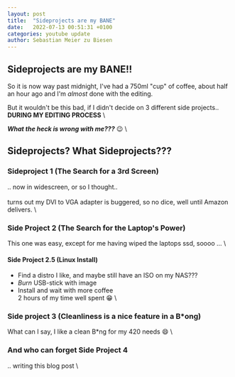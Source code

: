 ```yaml
---
layout: post
title:  "Sideprojects are my BANE"
date:   2022-07-13 00:51:31 +0100
categories: youtube update
author: Sebastian Meier zu Biesen
---
```


## Sideprojects are my BANE!!

So it is now way past midnight, I've had a 750ml "cup" of coffee,
about half an hour ago and I'm _almost_ done with the editing.

But it wouldn't be this bad, if I didn't decide on 3 different side projects.. \
**DURING MY EDITING PROCESS** \

***What the heck is wrong with me???*** :wink: \

## Sideprojects? What Sideprojects???

### Sideproject 1 (The Search for a 3rd Screen)

.. now in widescreen, or so I thought.. \
 \
turns out my DVI to VGA adapter is buggered, so no dice, well until Amazon delivers. \

### Side Project 2 (The Search for the Laptop's Power)

This one was easy, except for me having wiped the laptops ssd, soooo ... \

#### Side Project 2.5 (Linux Install)

- Find a distro I like, and maybe still have an ISO on my NAS???
- _Burn_ USB-stick with image
- Install and wait with more coffee
 \
2 hours of my time well spent :grin: \

### Side project 3 (Cleanliness is a nice feature in a B*ong)

What can I say, I like a clean B*ng for my 420 needs :smile: \

### And who can forget Side Project 4

.. writing this blog post \
